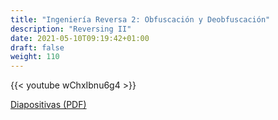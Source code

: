 ```yaml
---
title: "Ingeniería Reversa 2: Obfuscación y Deobfuscación"
description: "Reversing II"
date: 2021-05-10T09:19:42+01:00
draft: false
weight: 110
---
```


{{< youtube wChxIbnu6g4 >}}

[Diapositivas (PDF)](./reversing-2.pdf)


